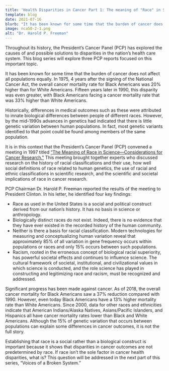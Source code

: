 ```yaml
---
title: 'Health Disparities in Cancer Part 1: The meaning of "Race" in Science'
template: blog
date: 2021-07-16
blurb: "It has been known for some time that the burden of cancer does not affect all populations equally."
image: nca50-2-1.png
alt: "Dr. Harold P. Freeman"
---
```

Throughout its history, the President’s Cancer Panel (PCP) has explored the causes of and possible solutions to disparities in the nation’s health care system. This blog series will explore three PCP reports focused on this important topic.

<div>
<picture-with-quotes
	image_src="nca50-2-1.png"
	image_alt="Dr. Harold P. Freeman"
	image_caption="Dr. Harold P. Freeman was chairman of the PCP from 1991 to 2000."
	quotes='[
{
"text": "Mr. President, we conclude that race does not exist from a biological perspective, but that racism, rooted in the social concept of race, does exist.",
"source": "Dr. Harold P. Freeman, in a letter to President Clinton in 1997"
}
]'>
</div>

It has been known for some time that the burden of cancer does not affect all populations equally. In 1975, 4 years after the signing of the National Cancer Act, the overall cancer mortality rate for Black Americans was 20% higher than for White Americans. Fifteen years later in 1990, this disparity was even greater, with Black Americans facing a cancer mortality rate that was 33% higher than White Americans.

<div>
<image-with-caption
	image_src="nca50-2-2.png"
	image_alt="Overall Cancer Mortality Rate per 100k by Race/Ethnicity 1975-2018"
	image_caption='Figure 1: Overall Cancer Mortality Rate by Race/Ethnicity 1975–2018. Data from <a href="https://seer.cancer.gov">https://seer.cancer.gov</a>. Data on American Indians/Alaska Natives, Asians/Pacific Islanders, and Hispanics were not available prior to 2000.'>
</image-with-caption>
</div>

Historically, differences in medical outcomes such as these were attributed to innate biological differences between people of different races. However, by the mid-1990s advances in genetics had indicated that there is little genetic variation between human populations. In fact, most genetic variants identified to that point could be found among members of the same population.

It is in this context that the President’s Cancer Panel (PCP) convened a meeting in 1997 titled [“The Meaning of Race in Science—Considerations for Cancer Research.”](https://deainfo.nci.nih.gov/advisory/pcp/archive/pcp0497/minutes.pdf) This meeting brought together experts who discussed research on the history of racial classifications and their use, how well social definitions of race related to human genetics, the use of racial and ethnic classifications in scientific research, and the scientific and societal implications of race in cancer research.

PCP Chairman Dr. Harold P. Freeman reported the results of the meeting to President Clinton. In his letter, he identified four key findings:

- Race as used in the United States is a social and political construct derived from our nation’s history. It has no basis in science or anthropology.
- Biologically distinct races do not exist. Indeed, there is no evidence that they have ever existed in the recorded history of the human community.
- Neither is there a basis for racial classification. Modern technologies for measuring and conceptualizing human variation reveal that approximately 85% of all variation in gene frequency occurs within populations or races and only 15% occurs between such populations.
- Racism, rooted in the erroneous concept of biological racial superiority, has powerful societal effects and continues to influence science. The cultural framework of societal, institutional, and civilizational values in which science is conducted, and the role science has played in constructing and legitimizing race and racism, must be recognized and addressed.

Significant progress has been made against cancer. As of 2018, the overall cancer mortality for Black Americans saw a 37% reduction compared with 1990. However, even today Black Americans have a 13% higher mortality rate than White Americans. Since 2000, data for other races and ethnicities indicate that American Indians/Alaska Natives, Asians/Pacific Islanders, and Hispanics all have cancer mortality rates lower than Black and White Americans. Although the 15% of genetic variation that occurs between populations can explain some differences in cancer outcomes, it is not the full story.

Establishing that race is a social rather than a biological construct is important because it shows that disparities in cancer outcomes are not predetermined by race. If race isn’t the sole factor in cancer health disparities, what is? This question will be addressed in the next part of this series, “Voices of a Broken System.”
